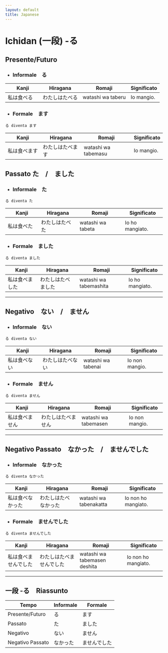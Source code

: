 ```yaml
---
layout: default
title: Japanese
---
```


# Ichidan (一段)  -る

## Presente/Futuro

- ### Informale　る

| Kanji  | Hiragana | Romaji            | Significato |
|--------|----------|-------------------|-------------|
| 私は食べる　 | わたしはたべる  | watashi wa taberu | Io mangio.  |

- ### Formale　ます

```text
る diventa ます
```

| Kanji   | Hiragana | Romaji              | Significato |
|---------|----------|---------------------|-------------|
| 私は食べます　 | わたしはたべます | watashi wa tabemasu | Io mangio.  |

## Passato た　/　ました

- ### Informale　た

```text
る diventa た
```

| Kanji  | Hiragana | Romaji            | Significato     |
|--------|----------|-------------------|-----------------|
| 私は食べた　 | わたしはたべた  | watashi wa tabeta | Io ho mangiato. |

- ### Formale　ました

```text
る diventa ました
```

| Kanji    | Hiragana  | Romaji                 | Significato     |
|----------|-----------|------------------------|-----------------|
| 私は食べました　 | わたしはたべました | watashi wa tabemashita | Io ho mangiato. |

---

## Negativo　ない　/　ません

- ### Informale　ない

```text
る diventa ない
```

| Kanji   | Hiragana | Romaji             | Significato    |
|---------|----------|--------------------|----------------|
| 私は食べない　 | わたしはたべない | watashi wa tabenai | Io non mangio. |

- ### Formale　ません

```text
る diventa ません
```

| Kanji    | Hiragana  | Romaji               | Significato    |
|----------|-----------|----------------------|----------------|
| 私は食べません　 | わたしはたべません | watashi wa tabemasen | Io non mangio. |

---

## Negativo Passato　なかった　/　ませんでした

- ### Informale　なかった

```text
る diventa なかった
```

| Kanji     | Hiragana   | Romaji                 | Significato         |
|-----------|------------|------------------------|---------------------|
| 私は食べなかった　 | わたしはたべなかった | watashi wa tabenakatta | Io non ho mangiato. |

- ### Formale　ませんでした

```text
る diventa ませんでした
```

| Kanji       | Hiragana     | Romaji                       | Significato         |
|-------------|--------------|------------------------------|---------------------|
| 私は食べませんでした　 | わたしはたべませんでした | watashi wa tabemasen deshita | Io non ho mangiato. |

---

## 一段 -る　Riassunto

| Tempo            | Informale | Formale |
|------------------|-----------|---------|
| Presente/Futuro  | る         | ます      |
| Passato          | た         | ました     |
| Negativo         | ない        | ません     |
| Negativo Passato | なかった      | ませんでした  |
